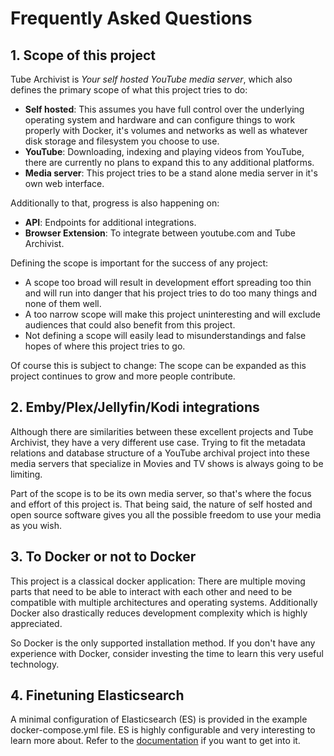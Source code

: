 # Frequently Asked Questions

## 1. Scope of this project
Tube Archivist is *Your self hosted YouTube media server*, which also defines the primary scope of what this project tries to do:
- **Self hosted**: This assumes you have full control over the underlying operating system and hardware and can configure things to work properly with Docker, it's volumes and networks as well as whatever disk storage and filesystem you choose to use.
- **YouTube**: Downloading, indexing and playing videos from YouTube, there are currently no plans to expand this to any additional platforms.
- **Media server**: This project tries to be a stand alone media server in it's own web interface.

Additionally to that, progress is also happening on:
- **API**: Endpoints for additional integrations.
- **Browser Extension**: To integrate between youtube.com and Tube Archivist.

Defining the scope is important for the success of any project:
- A scope too broad will result in development effort spreading too thin and will run into danger that his project tries to do too many things and none of them well.
- A too narrow scope will make this project uninteresting and will exclude audiences that could also benefit from this project.
- Not defining a scope will easily lead to misunderstandings and false hopes of where this project tries to go.

Of course this is subject to change: The scope can be expanded as this project continues to grow and more people contribute.

## 2. Emby/Plex/Jellyfin/Kodi integrations
Although there are similarities between these excellent projects and Tube Archivist, they have a very different use case. Trying to fit the metadata relations and database structure of a YouTube archival project into these media servers that specialize in Movies and TV shows is always going to be limiting.

Part of the scope is to be its own media server, so that's where the focus and effort of this project is. That being said, the nature of self hosted and open source software gives you all the possible freedom to use your media as you wish.

## 3. To Docker or not to Docker
This project is a classical docker application: There are multiple moving parts that need to be able to interact with each other and need to be compatible with multiple architectures and operating systems. Additionally Docker also drastically reduces development complexity which is highly appreciated.  

So Docker is the only supported installation method. If you don't have any experience with Docker, consider investing the time to learn this very useful technology.

## 4. Finetuning Elasticsearch
A minimal configuration of Elasticsearch (ES) is provided in the example docker-compose.yml file. ES is highly configurable and very interesting to learn more about. Refer to the [documentation](https://www.elastic.co/guide/en/elasticsearch/reference/current/index.html) if you want to get into it.
